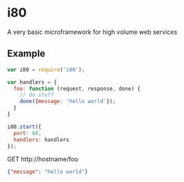 # i80

A very basic microframework for high volume web services

## Example

```javascript
var i80 = require('i80');

var handlers = {
  foo: function (request, response, done) {
    // do stuff
    done({message: 'hello world'});
  }
}

i80.start({
  port: 80,
  handlers: handlers
});
```

GET http://hostname/foo

```json
{"message": "hello world"}
```
